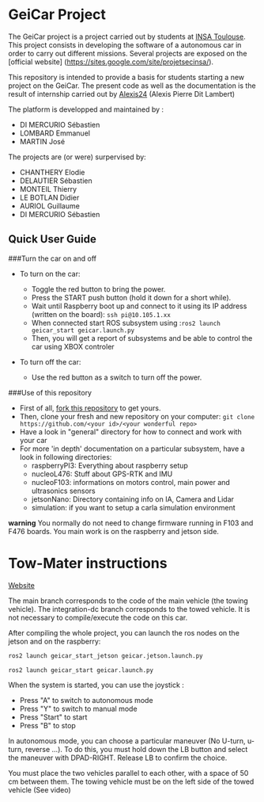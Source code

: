 # GeiCar Project

The GeiCar project is a project carried out by students at [INSA Toulouse](http://www.insa-toulouse.fr/fr/index.html). This project consists in developing the software of a autonomous car in order to carry out different missions. Several projects are exposed on the [official website] (https://sites.google.com/site/projetsecinsa/).

This repository is intended to provide a basis for students starting a new project on the GeiCar. The present code as well as the documentation is the result of internship carried out by [Alexis24](https://github.com/Alexix24) (Alexis Pierre Dit Lambert)

The platform is developped and maintained by :

* DI MERCURIO Sébastien
* LOMBARD Emmanuel
* MARTIN José

The projects are (or were) surpervised by:

* CHANTHERY Elodie
* DELAUTIER Sébastien
* MONTEIL Thierry
* LE BOTLAN Didier
* AURIOL Guillaume
* DI MERCURIO Sébastien

## Quick User Guide
###Turn the car on and off
* To turn on the car:
  * Toggle the red button to bring the power.
  * Press the START push button (hold it down for a short while).
  * Wait until Raspberry boot up and connect to it using its IP address (written on the board): `ssh pi@10.105.1.xx`
  * When connected start ROS subsystem using :`ros2 launch geicar_start geicar.launch.py`
  * Then, you will get a report of subsystems and be able to control the car using XBOX controler 

* To turn off the car:
	* Use the red button as a switch to turn off the power.

###Use of this repository
* First of all, [fork this repository](https://docs.github.com/en/get-started/quickstart/fork-a-repo) to get yours.
* Then, clone your fresh and new repository on your computer: `git clone https://github.com/<your id>/<your wonderful repo>`
* Have a look in "general" directory for how to connect and work with your car
* For more 'in depth' documentation on a particular subsystem, have a look in following directories:
    * raspberryPI3: Everything about raspberry setup
    * nucleoL476: Stuff about GPS-RTK and IMU
    * nucleoF103: informations on motors control, main power and ultrasonics sensors
    * jetsonNano: Directory containing info on IA, Camera and Lidar
    * simulation: if you want to setup a carla simulation environment

__warning__
You normally do not need to change firmware running in F103 and F476 boards. You main work is on the raspberry and jetson side.

# Tow-Mater instructions

[Website](https://sites.google.com/view/insa-5siec/projets-2022-2023/project-benny)

The main branch corresponds to the code of the main vehicle (the towing vehicle). The integration-dc branch corresponds to the towed vehicle. It is not necessary to compile/execute the code on this car.

After compiling the whole project, you can launch the ros nodes on the jetson and on the raspberry:
```sh
ros2 launch geicar_start_jetson geicar.jetson.launch.py
```
```sh
ros2 launch geicar_start geicar.launch.py
```

When the system is started, you can use the joystick :
* Press "A" to switch to autonomous mode
* Press "Y" to switch to manual mode
* Press "Start" to start
* Press "B" to stop

In autonomous mode, you can choose a particular maneuver (No U-turn, u-turn, reverse ...). To do this, you must hold down the LB button and select the maneuver with DPAD-RIGHT. Release LB to confirm the choice.

You must place the two vehicles parallel to each other, with a space of 50 cm between them. The towing vehicle must be on the left side of the towed vehicle (See video)
